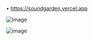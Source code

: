 • https://soundgarden.vercel.app

![image](https://user-images.githubusercontent.com/88943961/161161178-9e5ebaa3-77b9-44fd-8bd1-c9aae59121e9.png)

![image](https://user-images.githubusercontent.com/88943961/161161326-a9c91395-cdb2-420b-bfaa-6592863da117.png)</p>
